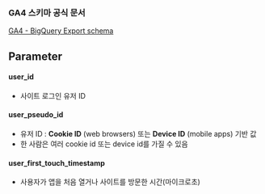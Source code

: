 ### GA4 스키마 공식 문서

[GA4 - BigQuery Export schema](https://support.google.com/analytics/answer/7029846?hl=en)


## Parameter

#### user_id

- 사이트 로그인 유저 ID

#### user_pseudo_id

- 유저 ID : **Cookie ID** (web browsers) 또는 **Device ID** (mobile apps) 기반 값
- 한 사람은 여러 cookie id 또는 device id를 가질 수 있음

#### user_first_touch_timestamp

- 사용자가 앱을 처음 열거나 사이트를 방문한 시간(마이크로초)
